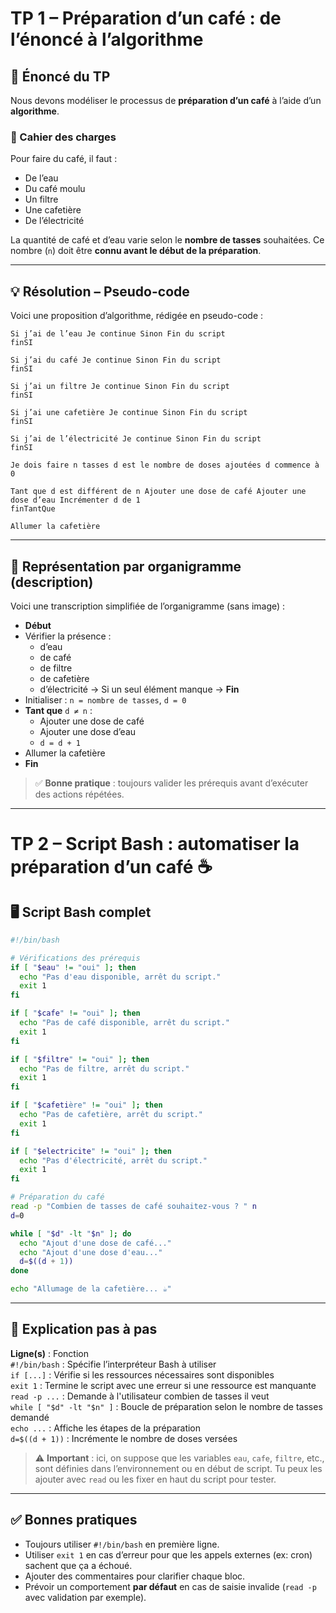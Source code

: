 # TP 1 – Préparation d’un café : de l’énoncé à l’algorithme

## 📄 Énoncé du TP

Nous devons modéliser le processus de **préparation d’un café** à l’aide d’un **algorithme**.

### 🔧 Cahier des charges

Pour faire du café, il faut :
- De l’eau
- Du café moulu
- Un filtre
- Une cafetière
- De l’électricité

La quantité de café et d’eau varie selon le **nombre de tasses** souhaitées. Ce nombre (`n`) doit être **connu avant le début de la préparation**.

---

## 💡 Résolution – Pseudo-code

Voici une proposition d’algorithme, rédigée en pseudo-code :
```
Si j’ai de l’eau Je continue Sinon Fin du script
finSI

Si j’ai du café Je continue Sinon Fin du script
finSI

Si j’ai un filtre Je continue Sinon Fin du script
finSI

Si j’ai une cafetière Je continue Sinon Fin du script
finSI

Si j’ai de l’électricité Je continue Sinon Fin du script
finSI

Je dois faire n tasses d est le nombre de doses ajoutées d commence à 0

Tant que d est différent de n Ajouter une dose de café Ajouter une dose d’eau Incrémenter d de 1
finTantQue

Allumer la cafetière
```


---

## 🧭 Représentation par organigramme (description)

Voici une transcription simplifiée de l’organigramme (sans image) :

- **Début**
- Vérifier la présence :
  - d’eau
  - de café
  - de filtre
  - de cafetière
  - d’électricité
  → Si un seul élément manque → **Fin**
- Initialiser : `n = nombre de tasses`, `d = 0`
- **Tant que** `d ≠ n` :
  - Ajouter une dose de café
  - Ajouter une dose d’eau
  - `d = d + 1`
- Allumer la cafetière
- **Fin**

> ✅ **Bonne pratique** : toujours valider les prérequis avant d’exécuter des actions répétées.

---

# TP 2 – Script Bash : automatiser la préparation d’un café ☕

## 🖥️ Script Bash complet

```bash
#!/bin/bash

# Vérifications des prérequis
if [ "$eau" != "oui" ]; then
  echo "Pas d'eau disponible, arrêt du script."
  exit 1
fi

if [ "$cafe" != "oui" ]; then
  echo "Pas de café disponible, arrêt du script."
  exit 1
fi

if [ "$filtre" != "oui" ]; then
  echo "Pas de filtre, arrêt du script."
  exit 1
fi

if [ "$cafetière" != "oui" ]; then
  echo "Pas de cafetière, arrêt du script."
  exit 1
fi

if [ "$electricite" != "oui" ]; then
  echo "Pas d'électricité, arrêt du script."
  exit 1
fi

# Préparation du café
read -p "Combien de tasses de café souhaitez-vous ? " n
d=0

while [ "$d" -lt "$n" ]; do
  echo "Ajout d'une dose de café..."
  echo "Ajout d'une dose d'eau..."
  d=$((d + 1))
done

echo "Allumage de la cafetière... ☕"
```


---

## 🧠 Explication pas à pas

**Ligne(s)** : Fonction  
`#!/bin/bash` : Spécifie l’interpréteur Bash à utiliser  
`if [...]` : Vérifie si les ressources nécessaires sont disponibles  
`exit 1` : Termine le script avec une erreur si une ressource est manquante  
`read -p ...` : Demande à l'utilisateur combien de tasses il veut  
`while [ "$d" -lt "$n" ]` : Boucle de préparation selon le nombre de tasses demandé  
`echo ...` : Affiche les étapes de la préparation  
`d=$((d + 1))` : Incrémente le nombre de doses versées  

> ⚠️ **Important** : ici, on suppose que les variables `eau`, `cafe`, `filtre`, etc., sont définies dans l’environnement ou en début de script. Tu peux les ajouter avec `read` ou les fixer en haut du script pour tester.

---

## ✅ Bonnes pratiques

- Toujours utiliser `#!/bin/bash` en première ligne.
- Utiliser `exit 1` en cas d’erreur pour que les appels externes (ex: cron) sachent que ça a échoué.
- Ajouter des commentaires pour clarifier chaque bloc.
- Prévoir un comportement **par défaut** en cas de saisie invalide (`read -p` avec validation par exemple).




